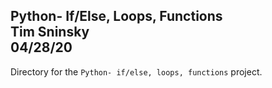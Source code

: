 **Python- If/Else, Loops, Functions**\
Tim Sninsky\
04/28/20
---
Directory for the `Python- if/else, loops, functions` project.